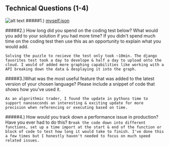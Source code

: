 Technical Questions (1-4)
-
![alt text](https://imgur.com/SfdeTSy.png)
#####1.) [myself.json](https://github.com/cryptopotluck/favorite-things/blob/master/technical_questions_and_quiz/myself.json)

#####2.) How long did you spend on the coding test below? What would you add to your solution if you had more time? If you didn't spend much time on the coding test then use this as an opportunity to explain what you would add.

``Solving the puzzle to recieve the test only took ~10min. The django favorites test took a day to develope & half a day to upload onto the cloud. I would of added more graphing capabilities like working with a API breaking down the data & desplaying it into the graph.  ``

#####3.)What was the most useful feature that was added to the latest version of your chosen language? Please include a snippet of code that shows how you've used it.

``As an algorithmic trader, I found the update in pythons time to support nanoseconds an interesting & exciting update for more precision when referencing or executing based on time.``

#####4.) How would you track down a performance issue in production? Have you ever had to do this?
``Break the code down into different functions, set up a time import at the start & end of the function or block of code to test how long it would take to finish. I've done this a few times but I honestly haven't needed to focus on much speed related issues.``